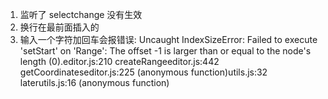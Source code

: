 

1. 监听了 selectchange 没有生效
2. 换行在最前面插入的
3. 输入一个字符加回车会报错误: Uncaught IndexSizeError: Failed to execute 'setStart' on 'Range': The offset -1 is larger than or equal to the node's length (0).editor.js:210 createRangeeditor.js:442 getCoordinateseditor.js:225 (anonymous function)utils.js:32 laterutils.js:16 (anonymous function)